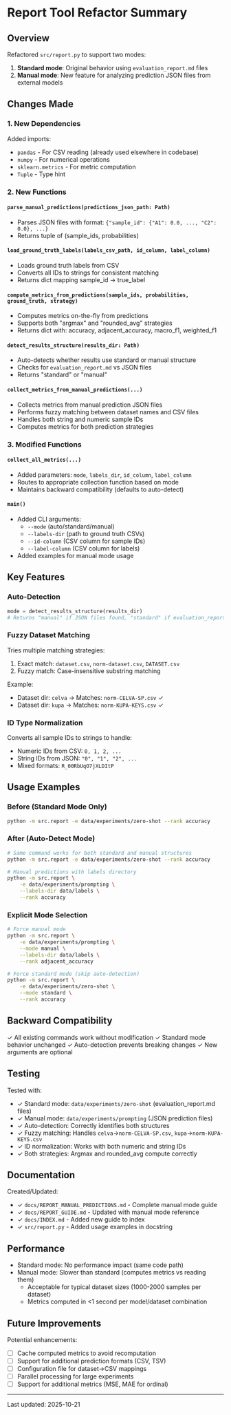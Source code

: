 # Report Tool Refactor Summary

## Overview

Refactored `src/report.py` to support two modes:
1. **Standard mode**: Original behavior using `evaluation_report.md` files
2. **Manual mode**: New feature for analyzing prediction JSON files from external models

## Changes Made

### 1. New Dependencies

Added imports:
- `pandas` - For CSV reading (already used elsewhere in codebase)
- `numpy` - For numerical operations
- `sklearn.metrics` - For metric computation
- `Tuple` - Type hint

### 2. New Functions

#### `parse_manual_predictions(predictions_json_path: Path)`
- Parses JSON files with format: `{"sample_id": {"A1": 0.0, ..., "C2": 0.0}, ...}`
- Returns tuple of (sample_ids, probabilities)

#### `load_ground_truth_labels(labels_csv_path, id_column, label_column)`
- Loads ground truth labels from CSV
- Converts all IDs to strings for consistent matching
- Returns dict mapping sample_id -> true_label

#### `compute_metrics_from_predictions(sample_ids, probabilities, ground_truth, strategy)`
- Computes metrics on-the-fly from predictions
- Supports both "argmax" and "rounded_avg" strategies
- Returns dict with: accuracy, adjacent_accuracy, macro_f1, weighted_f1

#### `detect_results_structure(results_dir: Path)`
- Auto-detects whether results use standard or manual structure
- Checks for `evaluation_report.md` vs JSON files
- Returns "standard" or "manual"

#### `collect_metrics_from_manual_predictions(...)`
- Collects metrics from manual prediction JSON files
- Performs fuzzy matching between dataset names and CSV files
- Handles both string and numeric sample IDs
- Computes metrics for both prediction strategies

### 3. Modified Functions

#### `collect_all_metrics(...)`
- Added parameters: `mode`, `labels_dir`, `id_column`, `label_column`
- Routes to appropriate collection function based on mode
- Maintains backward compatibility (defaults to auto-detect)

#### `main()`
- Added CLI arguments:
  - `--mode` (auto/standard/manual)
  - `--labels-dir` (path to ground truth CSVs)
  - `--id-column` (CSV column for sample IDs)
  - `--label-column` (CSV column for labels)
- Added examples for manual mode usage

## Key Features

### Auto-Detection

```python
mode = detect_results_structure(results_dir)
# Returns "manual" if JSON files found, "standard" if evaluation_report.md found
```

### Fuzzy Dataset Matching

Tries multiple matching strategies:
1. Exact match: `dataset.csv`, `norm-dataset.csv`, `DATASET.csv`
2. Fuzzy match: Case-insensitive substring matching

Example:
- Dataset dir: `celva` → Matches: `norm-CELVA-SP.csv` ✓
- Dataset dir: `kupa` → Matches: `norm-KUPA-KEYS.csv` ✓

### ID Type Normalization

Converts all sample IDs to strings to handle:
- Numeric IDs from CSV: `0, 1, 2, ...`
- String IDs from JSON: `"0", "1", "2", ...`
- Mixed formats: `R_00RbUqO7jXLDItP`

## Usage Examples

### Before (Standard Mode Only)

```bash
python -m src.report -e data/experiments/zero-shot --rank accuracy
```

### After (Auto-Detect Mode)

```bash
# Same command works for both standard and manual structures
python -m src.report -e data/experiments/zero-shot --rank accuracy

# Manual predictions with labels directory
python -m src.report \
    -e data/experiments/prompting \
    --labels-dir data/labels \
    --rank accuracy
```

### Explicit Mode Selection

```bash
# Force manual mode
python -m src.report \
    -e data/experiments/prompting \
    --mode manual \
    --labels-dir data/labels \
    --rank adjacent_accuracy

# Force standard mode (skip auto-detection)
python -m src.report \
    -e data/experiments/zero-shot \
    --mode standard \
    --rank accuracy
```

## Backward Compatibility

✓ All existing commands work without modification
✓ Standard mode behavior unchanged
✓ Auto-detection prevents breaking changes
✓ New arguments are optional

## Testing

Tested with:
- ✓ Standard mode: `data/experiments/zero-shot` (evaluation_report.md files)
- ✓ Manual mode: `data/experiments/prompting` (JSON prediction files)
- ✓ Auto-detection: Correctly identifies both structures
- ✓ Fuzzy matching: Handles `celva`→`norm-CELVA-SP.csv`, `kupa`→`norm-KUPA-KEYS.csv`
- ✓ ID normalization: Works with both numeric and string IDs
- ✓ Both strategies: Argmax and rounded_avg compute correctly

## Documentation

Created/Updated:
- ✓ `docs/REPORT_MANUAL_PREDICTIONS.md` - Complete manual mode guide
- ✓ `docs/REPORT_GUIDE.md` - Updated with manual mode reference
- ✓ `docs/INDEX.md` - Added new guide to index
- ✓ `src/report.py` - Added usage examples in docstring

## Performance

- Standard mode: No performance impact (same code path)
- Manual mode: Slower than standard (computes metrics vs reading them)
  - Acceptable for typical dataset sizes (1000-2000 samples per dataset)
  - Metrics computed in <1 second per model/dataset combination

## Future Improvements

Potential enhancements:
- [ ] Cache computed metrics to avoid recomputation
- [ ] Support for additional prediction formats (CSV, TSV)
- [ ] Configuration file for dataset→CSV mappings
- [ ] Parallel processing for large experiments
- [ ] Support for additional metrics (MSE, MAE for ordinal)

---

Last updated: 2025-10-21
